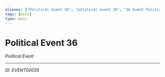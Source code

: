 ```yaml
---
aliases: ["Political Event 36", "political event 36", "36 Event Political"]
tags: [misc]
type: misc
---
```


# Political Event 36

*Political Event*

---
*ID: EVENT00035*